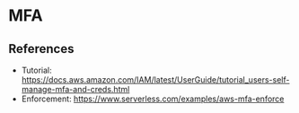 # MFA #

## References ##

- Tutorial: https://docs.aws.amazon.com/IAM/latest/UserGuide/tutorial_users-self-manage-mfa-and-creds.html
- Enforcement: https://www.serverless.com/examples/aws-mfa-enforce